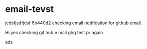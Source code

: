 
# email-tevst


jcdsfjsdfjdsf
6b440d2
checking email notification for github email.

Hi yes
checking git hub e
mail 
ghg
test pr again

ads
